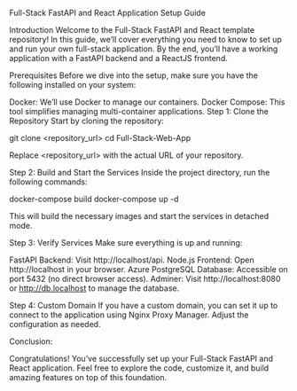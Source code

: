 Full-Stack FastAPI and React Application Setup Guide

Introduction
Welcome to the Full-Stack FastAPI and React template repository! In this guide, we’ll cover everything you need to know to set up and run your own full-stack application. By the end, you’ll have a working application with a FastAPI backend and a ReactJS frontend.

Prerequisites
Before we dive into the setup, make sure you have the following installed on your system:

Docker: We’ll use Docker to manage our containers.
Docker Compose: This tool simplifies managing multi-container applications.
Step 1: Clone the Repository
Start by cloning the repository:

git clone <repository_url>
cd Full-Stack-Web-App

Replace <repository_url> with the actual URL of your repository.

Step 2: Build and Start the Services
Inside the project directory, run the following commands:

docker-compose build
docker-compose up -d

This will build the necessary images and start the services in detached mode.

Step 3: Verify Services
Make sure everything is up and running:

FastAPI Backend: Visit http://localhost/api.
Node.js Frontend: Open http://localhost in your browser.
Azure PostgreSQL Database: Accessible on port 5432 (no direct browser access).
Adminer: Visit http://localhost:8080 or http://db.localhost to manage the database.

Step 4: Custom Domain
If you have a custom domain, you can set it up to connect to the application using Nginx Proxy Manager. Adjust the configuration as needed.

Conclusion:

Congratulations! You’ve successfully set up your Full-Stack FastAPI and React application. Feel free to explore the code, customize it, and build amazing features on top of this foundation.
